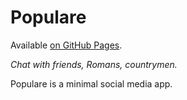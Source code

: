 # Populare

Available [on GitHub Pages](https://kostaleonard.github.io/populare/).

*Chat with friends, Romans, countrymen.*

Populare is a minimal social media app.
